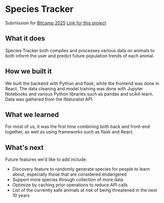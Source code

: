 # Species Tracker
Submission for [Bitcamp 2025](https://bitcamp2025.devpost.com/?_gl=1*ispaut*_gcl_au*MTU4MDQ2MzUwNS4xNzQ0NDEzNzc3*_ga*MTE2NDcwNDY0OS4xNjc3MDg3MTYx*_ga_0YHJK3Y10M*MTc0NDUzMTAyNy4xMy4xLjE3NDQ1MzEzNjYuMC4wLjA.)
[Link for this project](https://devpost.com/software/wip-y4a1p0)

## What it does
Species Tracker both compiles and processes various data on animals to both inform the user and predict future population trends of each animal.

## How we built it
We built the backend with Python and flask, while the frontend was done in React. The data cleaning and model training was done with Jupyter Notebooks and various Python libraries such as pandas and scikit-learn. Data was gathered from the iNaturalist API.

## What we learned
For most of us, it was the first time combining both back and front-end together, as well as using frameworks such as flask and React.

## What's next
Future features we'd like to add include:
- Discovery feature to randomly generate species for people to learn about, especially those that are considered endangered
- Support more species through collection of more data
- Optimize by caching prior operations to reduce API calls
- List of the currently safe animals at risk of being threatened in the next 10 years
